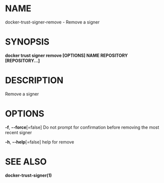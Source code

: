 # NAME

docker-trust-signer-remove - Remove a signer

# SYNOPSIS

**docker trust signer remove \[OPTIONS\] NAME REPOSITORY \[REPOSITORY...\]**

# DESCRIPTION

Remove a signer

# OPTIONS

**-f**, **--force**\[=false\] Do not prompt for confirmation before removing the most recent signer

**-h**, **--help**\[=false\] help for remove

# SEE ALSO

**docker-trust-signer(1)**
